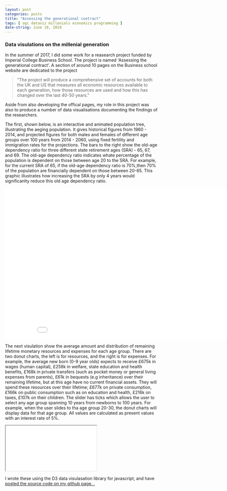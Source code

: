 ```yaml
---
layout: post
categories: posts
title: "Assessing the generational contract"
tags: [ agc dataviz millenials economics programming ]
date-string: June 19, 2019
---
```


### Data visulations on the millenial generation

In the summer of 2017, I did some work for a reasearch project funded by Imperial College Business School. 
The project is named 'Assessing the generational contract'. A section of around 10 pages on 
the Business school website are dedicated to the project

>"The project will produce a comprehensive set of accounts for both the UK and US that measures all economic resources available to each generation, how those resources are used and how this has changed over the last 40-50 years."

Aside from also  developing the offical pages, my role in this project was also to produce a number of data visualisations documenting the findings of the researchers. 

The first, shown below, is an interactive and animated population tree, illustrating the aeging population.
It gives historical figures from 1960 - 2014, and projected figures for both males and females of different age groups over 100 years from 2014 - 2060, using fixed fertility and immigration rates for the projections.
The bars to the right show the old-age dependency ratio for three different state retirement ages (SRA) - 65, 67, and 69.
The old-age dependency ratio indicates whate percentage of the population is dependent on those between age 20 to the SRA. For example, for the current SRA of 65, if the old-age dependency ratio is 70%,then 70% of the population are financially dependent on those between 20-65. This graphic illustrates how increasing the SRA by only 4 years would significanlty reduce this old age dependency ratio.
<div style='text-align:center' >
    <iframe height='500' width='900' style='border:none' src='/populationtree/populationTree.html'>
    </iframe>
</div>



The next visulation show the average amount and distribution of remaining lifetime monetary resources and expenses for each age group. There are two donut charts, the left is for resources, and the right is for expenses. For example, the average new born (0-9 year olds) expects to receive £675k in wages (human capital), £258k in welfare, state education and health benefits, £168k in private transfers (such as  pocket money or general living expenses from parents), £61k in bequests (e.g inheritance) over their remaining lifetime, but at this age have no current financial assets.  They will spend these resources over their lifetime; £677k  on private consumption, £166k on public consumption such as on education and health, £216k on taxes, £107k on their children. The slider has ticks which allows the user to select any age group spanning 10 years from newborns to 100 years. For example, when the user slides to tha age group 20-30, the donut charts will display data for that age group. All values are calculated as present values with an interest rate of 5%.  


<div class='iframe-wrap'>
    <iframe class='agc2' src='/resexp/resexp2/donuts.html'>
    </iframe>
</div>

I wrote these using the D3 data visulasation library for javascript, and have <a href="https://www.github.com/nfs002/stacsnet"> posted the source code on my github page. .</a>
